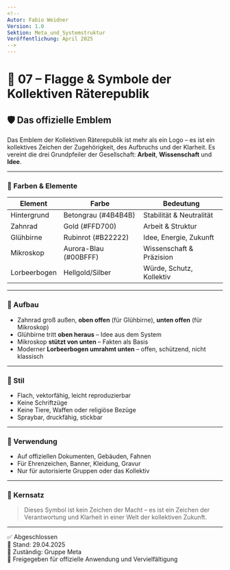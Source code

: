 ```yaml
---
<!--
Autor: Fabio Weidner
Version: 1.0
Sektion: Meta_und_Systemstruktur
Veröffentlichung: April 2025
-->
---
```


# 🏴 07 – Flagge & Symbole der Kollektiven Räterepublik

## 🛡️ Das offizielle Emblem

Das Emblem der Kollektiven Räterepublik ist mehr als ein Logo – es ist ein kollektives Zeichen der Zugehörigkeit, des Aufbruchs und der Klarheit. Es vereint die drei Grundpfeiler der Gesellschaft: **Arbeit**, **Wissenschaft** und **Idee**.

---

### 🎨 Farben & Elemente

| Element       | Farbe            | Bedeutung                        |
|---------------|------------------|----------------------------------|
| Hintergrund   | Betongrau (#4B4B4B) | Stabilität & Neutralität        |
| Zahnrad       | Gold (#FFD700)      | Arbeit & Struktur               |
| Glühbirne     | Rubinrot (#B22222)   | Idee, Energie, Zukunft          |
| Mikroskop     | Aurora-Blau (#00BFFF) | Wissenschaft & Präzision        |
| Lorbeerbogen  | Hellgold/Silber     | Würde, Schutz, Kollektiv        |

---

### 🔧 Aufbau

- Zahnrad groß außen, **oben offen** (für Glühbirne), **unten offen** (für Mikroskop)
- Glühbirne tritt **oben heraus** – Idee aus dem System
- Mikroskop **stützt von unten** – Fakten als Basis
- Moderner **Lorbeerbogen umrahmt unten** – offen, schützend, nicht klassisch

---

### 📐 Stil

- Flach, vektorfähig, leicht reproduzierbar
- Keine Schriftzüge
- Keine Tiere, Waffen oder religiöse Bezüge
- Spraybar, druckfähig, stickbar

---

### 🧱 Verwendung

- Auf offiziellen Dokumenten, Gebäuden, Fahnen
- Für Ehrenzeichen, Banner, Kleidung, Gravur
- Nur für autorisierte Gruppen oder das Kollektiv

---

### 📜 Kernsatz

> Dieses Symbol ist kein Zeichen der Macht – es ist ein Zeichen der Verantwortung und Klarheit in einer Welt der kollektiven Zukunft.

---

✅ Abgeschlossen  
📅 Stand: 29.04.2025  
🏩 Zuständig: Gruppe Meta  
🔐 Freigegeben für offizielle Anwendung und Vervielfältigung
